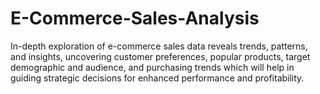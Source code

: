 # E-Commerce-Sales-Analysis


In-depth exploration of e-commerce sales data reveals trends, patterns, and insights, uncovering customer preferences, popular products, target demographic and audience, and purchasing trends which will help in guiding strategic decisions for enhanced performance and profitability.
